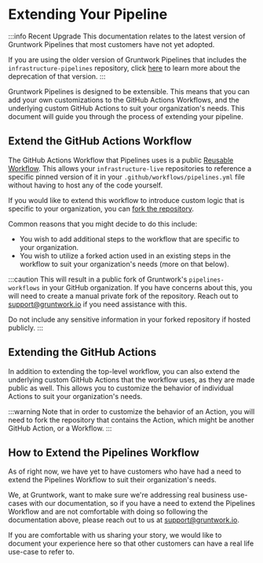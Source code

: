 # Extending Your Pipeline

:::info Recent Upgrade
This documentation relates to the latest version of Gruntwork Pipelines that most customers have not yet adopted.

If you are using the older version of Gruntwork Pipelines that includes the `infrastructure-pipelines` repository, click [here](../../infrastructure-pipelines/overview/deprecation.md) to learn more about the deprecation of that version.
:::

Gruntwork Pipelines is designed to be extensible. This means that you can add your own customizations to the GitHub Actions Workflows, and the underlying custom GitHub Actions to suit your organization's needs. This document will guide you through the process of extending your pipeline.

## Extend the GitHub Actions Workflow

The GitHub Actions Workflow that Pipelines uses is a public [Reusable Workflow](https://docs.github.com/en/actions/using-workflows/reusing-workflows). This allows your `infrastructure-live` repositories to reference a specific pinned version of it in your `.github/workflows/pipelines.yml` file without having to host any of the code yourself.

If you would like to extend this workflow to introduce custom logic that is specific to your organization, you can [fork the repository](https://docs.github.com/en/pull-requests/collaborating-with-pull-requests/working-with-forks/fork-a-repo).

Common reasons that you might decide to do this include:

- You wish to add additional steps to the workflow that are specific to your organization.
- You wish to utilize a forked action used in an existing steps in the workflow to suit your organization's needs (more on that below).

:::caution
This will result in a public fork of Gruntwork's `pipelines-workflows` in your GitHub organization. If you have concerns about this, you will need to create a manual private fork of the repository. Reach out to <support@gruntwork.io> if you need assistance with this.

Do not include any sensitive information in your forked repository if hosted publicly.
:::

## Extending the GitHub Actions

In addition to extending the top-level workflow, you can also extend the underlying custom GitHub Actions that the workflow uses, as they are made public as well. This allows you to customize the behavior of individual Actions to suit your organization's needs.

:::warning
Note that in order to customize the behavior of an Action, you will need to fork the repository that contains the Action, which might be another GitHub Action, or a Workflow.
:::

## How to Extend the Pipelines Workflow

As of right now, we have yet to have customers who have had a need to extend the Pipelines Workflow to suit their organization's needs.

We, at Gruntwork, want to make sure we're addressing real business use-cases with our documentation, so if you have a need to extend the Pipelines Workflow and are not comfortable with doing so following the documentation above, please reach out to us at <support@gruntwork.io>.

If you are comfortable with us sharing your story, we would like to document your experience here so that other customers can have a real life use-case to refer to.
